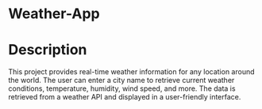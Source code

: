
# Weather-App

# Description
This project provides real-time weather information for any location around the world. The user can enter a city name to retrieve current weather conditions, temperature, humidity, wind speed, and more. The data is retrieved from a weather API and displayed in a user-friendly interface.
